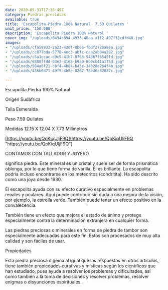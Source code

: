 ```yaml
---
date: 2020-05-31T17:36:49Z
category: Piedras preciosas
available: true
title: 'Escapolita Piedra 100% Natural  7.59 Quilates '
unit_price: '150.000'
description: 'Escapolita Piedra 100% Natural '
cover_img: "/uploads/0434c894-4933-40aa-a1f2-497f18cdfd48.jpg"
images:
- "/uploads/cfa59933-2a23-430f-8b66-fbdf272ba8ea.jpg"
- "/uploads/cc877bda-5778-4ec3-abfc-caa2ab04a282.jpg"
- "/uploads/c5a1ccac-d9c5-41b7-8766-94867f6545fd.jpg"
- "/uploads/6800ffdd-03e2-4168-b9a0-8b9cb41a175d.jpg"
- "/uploads/984a6f21-cbf4-4b84-b43e-34328e264f4b.jpg"
- "/uploads/436b6d71-49f5-4b5e-8267-78e46c82837c.jpg"

---
```

Escapolita Piedra 100% Natural 

Origen Sudáfrica 

Talla Esmeralda 

Peso 7.59 Quilates

Medidas 12.15 X 12.04 X 7.73 Milímetros

[https://youtu.be/QpKiqUljF9Q](https://youtu.be/QpKiqUljF9Q "https://youtu.be/QpKiqUljF9Q")

CONTAMOS CON TALLADOR Y JOYERO

significa piedra. Este mineral es un cristal y suele ser de forma prismática oblonga, por lo que tiene forma de varilla. Él es brillante. La escapolita podría incluso encontrarse en los meteoritos (condritita). Ha sido descrito como una joya desde 1930.

El escapolita ayuda con su efecto curativo especialmente en problemas renales y oculares. Aquí puede contribuir sin duda a una mejora de la visión, por ejemplo, la estrella verde. También puede tener un efecto positivo en la convalecencia.

También tiene un efecto que mejora el estado de ánimo y protege especialmente contra la determinación extranjera en cualquier forma.

Las piedras preciosas o minerales en forma de piedra de tambor son especialmente adecuadas para este fin. Estos son procesados ​​de muy alta calidad y son fáciles de usar.

Propiedades 

Esta piedra preciosa o gema al igual que las respuestas en otros artículos, tiene también propiedades curativas y místicas según los científicos que han estudiado, pues ayuda a resolver los problemas y dificultades, así como también a la toma de decisiones y resolver problemas, resolver enigmas o disyunciones espirituales.